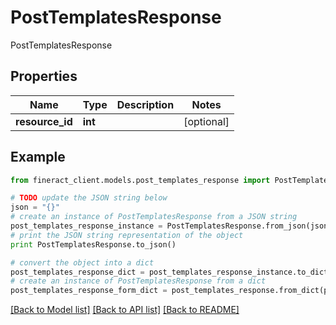 # PostTemplatesResponse

PostTemplatesResponse

## Properties

Name | Type | Description | Notes
------------ | ------------- | ------------- | -------------
**resource_id** | **int** |  | [optional] 

## Example

```python
from fineract_client.models.post_templates_response import PostTemplatesResponse

# TODO update the JSON string below
json = "{}"
# create an instance of PostTemplatesResponse from a JSON string
post_templates_response_instance = PostTemplatesResponse.from_json(json)
# print the JSON string representation of the object
print PostTemplatesResponse.to_json()

# convert the object into a dict
post_templates_response_dict = post_templates_response_instance.to_dict()
# create an instance of PostTemplatesResponse from a dict
post_templates_response_form_dict = post_templates_response.from_dict(post_templates_response_dict)
```
[[Back to Model list]](../README.md#documentation-for-models) [[Back to API list]](../README.md#documentation-for-api-endpoints) [[Back to README]](../README.md)


